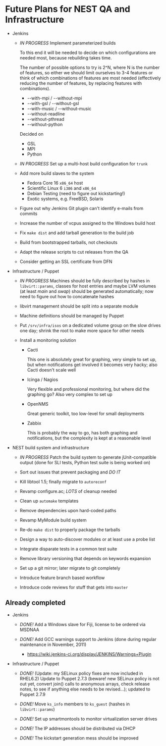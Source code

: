 Future Plans for NEST QA and Infrastructure
===========================================

- Jenkins
  
    + *IN PROGRESS* Implement parameterized builds
  
      To this end it will be needed to decide on which configurations are needed most, because rebuilding takes time.
      
      The number of possible options to try is 2^N, where N is the number of features, so either we should limit ourselves to 3-4 features or think of which combinations of features are most needed (effectively reducing the number of features, by replacing features with combinations).
  
        * --with-mpi / --without-mpi
        * --with-gsl / --without-gsl
        * --with-music / --without-music
        * --without-readline
        * --without-pthread
        * --without-python
  
      Decided on
  
        * GSL
        * MPI
        * Python
  
    + *IN PROGRESS* Set up a multi-host build configuration for `trunk`
  
    + Add more build slaves to the system
  
        * Fedora Core 16 `x86_64` host
        * Scientific Linux 6 `i386` and `x86_64`
        * Debian Testing (need to figure out kickstarting!)
        * Exotic systems, e.g. FreeBSD, Solaris
  
    + Figure out why Jenkins Git plugin can't identify e-mails from commits
  
    + Increase the number of vcpus assigned to the Windows build host
  
    + Fix `make dist` and add tarball generation to the build job
  
    + Build from bootstrapped tarballs, not checkouts
  
    + Adapt the release scripts to cut releases from the QA
  
    + Consider getting an SSL certificate from DFN
  
- Infrastructure / Puppet
  
    + *IN PROGRESS* Machines should be fully described by hashes in `libvirt::params`, classes for host entries and maybe LVM volumes (at least _main_ and _swap_) should be generated automatically; now need to figure out how to concatenate hashes
  
    + libvirt management should be split into a separate module
  
    + Machine definitions should be managed by Puppet
  
    + Put `/srv/infra/isos` on a dedicated volume group on the slow drives one day; shrink the root to make more space for other needs
  
    + Install a monitoring solution
  
        * Cacti
  
            This one is absolutely great for graphing, very simple to set up, but when notifications get involved it becomes very hacky; also Cacti doesn't scale well
  
        * Icinga / Nagios
  
            Very flexible and professional monitoring, but where did the graphing go? Also very complex to set up
  
        * OpenNMS
  
            Great generic toolkit, too low-level for small deployments
  
        * Zabbix
  
            This is probably the way to go, has both graphing and notifications, but the complexity is kept at a reasonable level
  
- NEST build system and infrastructure
  
    + *IN PROGRESS* Patch the build system to generate jUnit-compatible output (done for SLI tests, Python test suite is being worked on)
  
    + Sort out issues that prevent packaging and *DO IT*
  
    + Kill libtool 1.5; finally migrate to `autoreconf`
  
    + Revamp configure.ac; *LOTS* of cleanup needed
  
    + Clean up `automake` templates
  
    + Remove dependencies upon hard-coded paths
  
    + Revamp MyModule build system
  
    + Re-do `make dist` to properly package the tarballs
  
    + Design a way to auto-discover modules or at least use a probe list
  
    + Integrate disparate tests in a common test suite
  
    + Remove library versioning that depends on keywords expansion
  
    + Set up a git mirror; later migrate to git completely
  
    + Introduce feature branch based workflow
  
    + Introduce code reviews for stuff that gets into `master`

Already completed
-----------------

- Jenkins
  
    + *DONE!* Add a Windows slave for Fiji, license to be ordered via MSDNAA
  
    + *DONE!* Add GCC warnings support to Jenkins (done during regular maintenance in November, 2011)
  
        * https://wiki.jenkins-ci.org/display/JENKINS/Warnings+Plugin
  
- Infrastructure / Puppet
  
    + *DONE!* (Update: my SELinux policy fixes are now included in RHEL6.2) Update to Puppet 2.7.3 (beware! new SELinux policy is not out yet, convert join() calls to anonymous arrays, check release notes, to see if anything else needs to be revised...); updated to Puppet 2.7.9
  
    + *DONE!* Move `ks_info` members to `ks_guest` (hashes in `libvirt::params`)
  
    + *DONE!* Set up smartmontools to monitor virtualization server drives
  
    + *DONE!* The IP addresses should be distributed via DHCP
  
    + *DONE!* The kickstart generation mess should be improved
  

